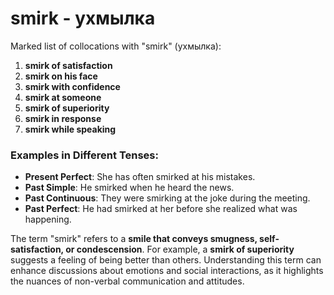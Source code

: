 # smirk - ухмылка

Marked list of collocations with "smirk" (ухмылка):

1. **smirk of satisfaction**  
2. **smirk on his face**  
3. **smirk with confidence**  
4. **smirk at someone**  
5. **smirk of superiority**  
6. **smirk in response**  
7. **smirk while speaking**  

### Examples in Different Tenses:

- **Present Perfect**: She has often smirked at his mistakes.  
- **Past Simple**: He smirked when he heard the news.  
- **Past Continuous**: They were smirking at the joke during the meeting.  
- **Past Perfect**: He had smirked at her before she realized what was happening.  

The term "smirk" refers to a **smile that conveys smugness, self-satisfaction, or condescension**. For example, a **smirk of superiority** suggests a feeling of being better than others. Understanding this term can enhance discussions about emotions and social interactions, as it highlights the nuances of non-verbal communication and attitudes.
